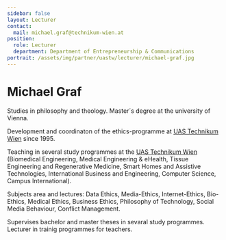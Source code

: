 ```yaml
---
sidebar: false
layout: Lecturer
contact:
  mail: michael.graf@technikum-wien.at
position:
  role: Lecturer
  department: Department of Entrepreneurship & Communications
portrait: /assets/img/partner/uastw/lecturer/michael-graf.jpg
---
```


# Michael Graf

Studies in philosophy and theology.
Master´s degree at the university of Vienna.

Development and coordinaton of the ethics-programme at [UAS Technikum Wien](/studyathome/partner/uastw/) since 1995.

<!-- more -->

Teaching in several study programmes at the [UAS Technikum Wien](/studyathome/partner/uastw/) (Biomedical Engineering, Medical Engineering & eHealth, Tissue Engineering and Regenerative Medicine, Smart Homes and Assistive Technologies, International Business and Engineering, Computer Science, Campus International).

Subjects area and lectures: Data Ethics, Media-Ethics, Internet-Ethics, Bio-Ethics, Medical Ethics, Business Ethics, Philosophy of Technology, Social Media Behaviour, Conflict Management.

Supervises bachelor and master theses in sevaral study programmes.
Lecturer in trainig programmes for teachers.
